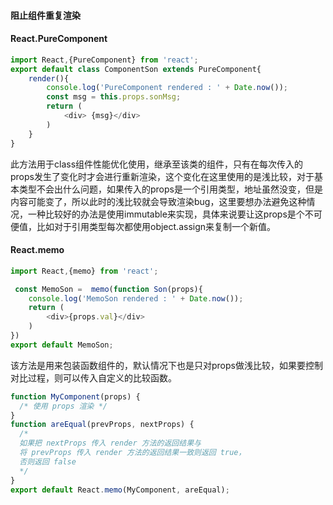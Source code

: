 #### 阻止组件重复渲染

#### React.PureComponent

```js
import React,{PureComponent} from 'react';
export default class ComponentSon extends PureComponent{
    render(){
        console.log('PureComponent rendered : ' + Date.now());
        const msg = this.props.sonMsg;
        return (
            <div> {msg}</div>
        )
    }
}
```



此方法用于class组件性能优化使用，继承至该类的组件，只有在每次传入的props发生了变化时才会进行重新渲染，这个变化在这里使用的是浅比较，对于基本类型不会出什么问题，如果传入的props是一个引用类型，地址虽然没变，但是内容可能变了，所以此时的浅比较就会导致渲染bug，这里要想办法避免这种情况，一种比较好的办法是使用immutable来实现，具体来说要让这props是个不可便值，比如对于引用类型每次都使用object.assign来复制一个新值。

#### React.memo

```js
import React,{memo} from 'react';

 const MemoSon =  memo(function Son(props){
    console.log('MemoSon rendered : ' + Date.now());
    return (
        <div>{props.val}</div>
    )
})
export default MemoSon;

```

该方法是用来包装函数组件的，默认情况下也是只对props做浅比较，如果要控制对比过程，则可以传入自定义的比较函数。

```js
function MyComponent(props) {
  /* 使用 props 渲染 */
}
function areEqual(prevProps, nextProps) {
  /*
  如果把 nextProps 传入 render 方法的返回结果与
  将 prevProps 传入 render 方法的返回结果一致则返回 true，
  否则返回 false
  */
}
export default React.memo(MyComponent, areEqual);

```


